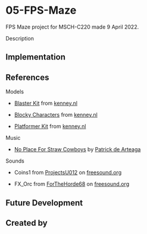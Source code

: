 # 05-FPS-Maze
FPS Maze project for MSCH-C220 made 9 April 2022.

Description

## Implementation

## References

Models

* [Blaster Kit](https://kenney.nl/assets/blaster-kit) from [kenney.nl](kenney.nl)

* [Blocky Characters](https://kenney.nl/assets/blocky-characters) from [kenney.nl](kenney.nl)

* [Platformer Kit](https://kenney.nl/assets/platformer-kit) from [kenney.nl](kenney.nl)

Music

* [No Place For Straw Cowboys](https://patrickdearteaga.com/royalty-free-music/no-place-for-straw-cowboys/) by [Patrick de Arteaga](https://patrickdearteaga.com/)

Sounds

* Coins1 from [ProjectsU012](https://freesound.org/people/ProjectsU012/sounds/341695/) on [freesound.org](freesound.org)

* FX_Orc from [ForTheHorde68](https://freesound.org/people/ProjectsU012/sounds/341695/) on [freesound.org](freesound.org)

## Future Development

## Created by
